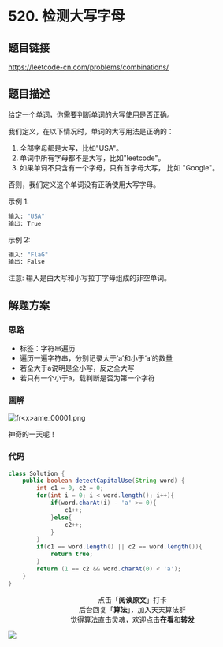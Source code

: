# 520. 检测大写字母

## 题目链接

https://leetcode-cn.com/problems/combinations/

## 题目描述

给定一个单词，你需要判断单词的大写使用是否正确。

我们定义，在以下情况时，单词的大写用法是正确的：

1. 全部字母都是大写，比如"USA"。
2. 单词中所有字母都不是大写，比如"leetcode"。
3. 如果单词不只含有一个字母，只有首字母大写， 比如 "Google"。

否则，我们定义这个单词没有正确使用大写字母。

示例 1:

```bash
输入: "USA"
输出: True
```

示例 2:

```bash
输入: "FlaG"
输出: False
```

注意: 输入是由大写和小写拉丁字母组成的非空单词。

## 解题方案

### 思路

- 标签：字符串遍历
- 遍历一遍字符串，分别记录大于‘a’和小于‘a’的数量
- 若全大于a说明是全小写，反之全大写
- 若只有一个小于a，载判断是否为第一个字符

### 画解

![fr&lt;x&gt;ame_00001.png](https://timgsa.baidu.com/timg?image&quality=80&size=b9999_10000&sec=1559190050475&di=12e22a2de7dce54eb1fc558c4f2c897d&imgtype=0&src=http%3A%2F%2Fmmbiz.qpic.cn%2Fmmbiz_jpg%2F9jcTic3iaLYuL1cBibw9VNPbC56w2A3Q75lkvEMGVFuZXNMbM2xOXeKTCpIoVOwcSibh83xruRhzcFzDnQkKzZBPaQ%2F640%3Fwx_fmt%3Djpeg)

神奇的一天呢！


### 代码

```java
class Solution {
    public boolean detectCapitalUse(String word) {
        int c1 = 0, c2 = 0;
        for(int i = 0; i < word.length(); i++){
            if(word.charAt(i) - 'a' >= 0){
                c1++;
            }else{
                c2++;
            }
        }
        if(c1 == word.length() || c2 == word.length()){
            return true;
        }
        return (1 == c2 && word.charAt(0) < 'a');
    }
}
```

<span style="display:block;text-align:center;">点击「<strong>阅读原文</strong>」打卡</span>
<span style="display:block;text-align:center;">后台回复「<strong>算法</strong>」，加入天天算法群</span>
<span style="display:block;text-align:center;">觉得算法直击灵魂，欢迎点击<strong>在看</strong>和<strong>转发</strong></span>

![](https://i.loli.net/2019/05/20/5ce23b33cc01d73486.gif)